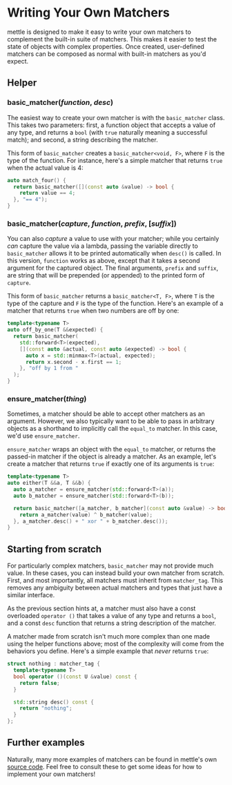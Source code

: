 # Writing Your Own Matchers

mettle is designed to make it easy to write your own matchers to complement the
built-in suite of matchers. This makes it easier to test the state of objects
with complex properties. Once created, user-defined matchers can be composed as
normal with built-in matchers as you'd expect.

## Helper

### basic_matcher(*function*, *desc*)

The easiest way to create your own matcher is with the `basic_matcher` class.
This takes two parameters: first, a function object that accepts a value of any
type, and returns a `bool` (with `true` naturally meaning a successful match);
and second, a string describing the matcher.

This form of `basic_matcher` creates a `basic_matcher<void, F>`, where `F` is
the type of the function. For instance, here's a simple matcher that returns
`true` when the actual value is 4:

```c++
auto match_four() {
  return basic_matcher([](const auto &value) -> bool {
    return value == 4;
  }, "== 4");
}
```

### basic_matcher(*capture*, *function*, *prefix*, [*suffix*])

You can also *capture* a value to use with your matcher; while you certainly
*can* capture the value via a lambda, passing the variable directly to
`basic_matcher` allows it to be printed automatically when `desc()` is called.
In this version, `function` works as above, except that it takes a second
argument for the captured object. The final arguments, `prefix` and `suffix`,
are string that will be prepended (or appended) to the printed form of
`capture`.

This form of `basic_matcher` returns a `basic_matcher<T, F>`, where `T` is
the type of the capture and `F` is the type of the function. Here's an example
of a matcher that returns `true` when two numbers are off by one:

```c++
template<typename T>
auto off_by_one(T &&expected) {
  return basic_matcher(
    std::forward<T>(expected),
    [](const auto &actual, const auto &expected) -> bool {
      auto x = std::minmax<T>(actual, expected);
      return x.second - x.first == 1;
    }, "off by 1 from "
  );
}
```

### ensure_matcher(*thing*)

Sometimes, a matcher should be able to accept other matchers as an argument.
However, we also typically want to be able to pass in arbitrary objects as a
shorthand to implicitly call the `equal_to` matcher. In this case, we'd use
`ensure_matcher`.

`ensure_matcher` wraps an object with the `equal_to` matcher, or returns the
passed-in matcher if the object is already a matcher. As an example, let's
create a matcher that returns `true` if exactly one of its arguments is `true`:

```c++
template<typename T>
auto either(T &&a, T &&b) {
  auto a_matcher = ensure_matcher(std::forward<T>(a));
  auto b_matcher = ensure_matcher(std::forward<T>(b));

  return basic_matcher([a_matcher, b_matcher](const auto &value) -> bool {
    return a_matcher(value) ^ b_matcher(value);
  }, a_matcher.desc() + " xor " + b_matcher.desc());
}
```

## Starting from scratch

For particularly complex matchers, `basic_matcher` may not provide much value.
In these cases, you can instead build your own matcher from scratch. First, and
most importantly, all matchers must inherit from `matcher_tag`. This removes any
ambiguity between actual matchers and types that just have a similar interface.

As the previous section hints at, a matcher must also have a const overloaded
`operator ()` that takes a value of any type and returns a `bool`, and a const
`desc` function that returns a string description of the matcher.

A matcher made from scratch isn't much more complex than one made using the
helper functions above; most of the complexity will come from the behaviors you
define. Here's a simple example that *never* returns `true`:

```c++
struct nothing : matcher_tag {
  template<typename T>
  bool operator ()(const U &value) const {
    return false;
  }

  std::string desc() const {
    return "nothing";
  }
};
```

## Further examples

Naturally, many more examples of matchers can be found in mettle's own [source
code](https://github.com/jimporter/tree/master/include/mettle/matchers). Feel
free to consult these to get some ideas for how to implement your own matchers!
